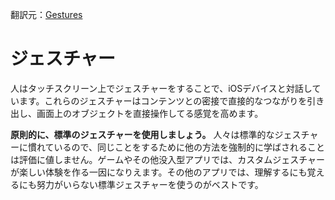 翻訳元：[Gestures](https://developer.apple.com/design/human-interface-guidelines/ios/user-interaction/gestures/)

# ジェスチャー

人はタッチスクリーン上でジェスチャーをすることで、iOSデバイスと対話しています。これらのジェスチャーはコンテンツとの密接で直接的なつながりを引き出し、画面上のオブジェクトを直接操作してる感覚を高めます。

**原則的に、標準のジェスチャーを使用しましょう。** 人々は標準的なジェスチャーに慣れているので、同じことをするために他の方法を強制的に学ばされることは評価に値しません。ゲームやその他没入型アプリでは、カスタムジェスチャーが楽しい体験を作る一因になりえます。その他のアプリでは、理解するにも覚えるにも努力がいらない標準ジェスチャーを使うのがベストです。